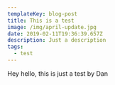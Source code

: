 ```yaml
---
templateKey: blog-post
title: This is a test
image: /img/april-update.jpg
date: 2019-02-11T19:36:39.657Z
description: Just a description
tags:
  - test
---
```

Hey hello, this is just a test by Dan
